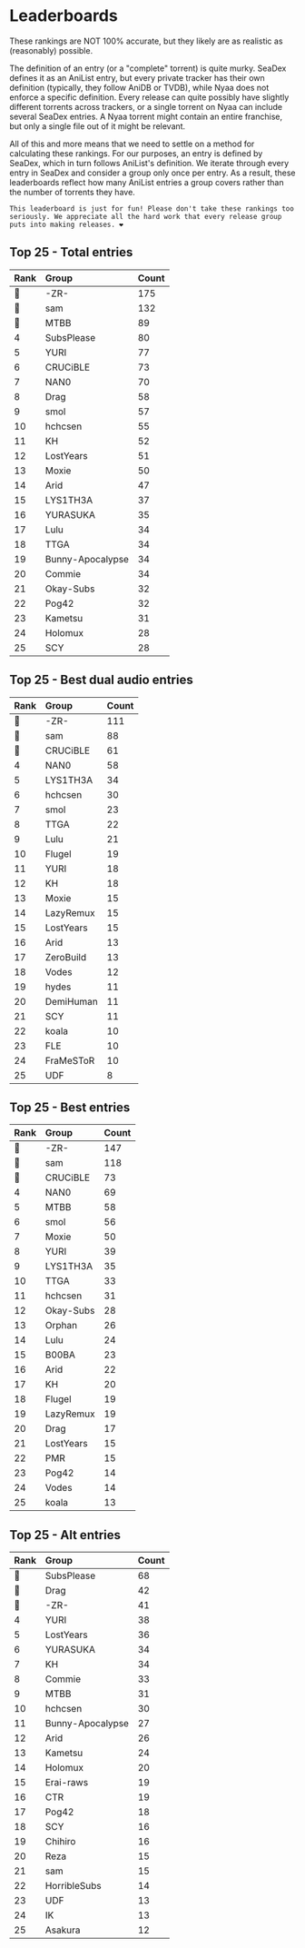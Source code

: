 # Leaderboards

These rankings are NOT 100% accurate, but they likely are as realistic as (reasonably) possible.

The definition of an entry (or a "complete" torrent) is quite murky. SeaDex defines it as an AniList entry, but every private tracker has their own definition (typically, they follow AniDB or TVDB), while Nyaa does not enforce a specific definition. Every release can quite possibly have slightly different torrents across trackers, or a single torrent on Nyaa can include several SeaDex entries. A Nyaa torrent might contain an entire franchise, but only a single file out of it might be relevant.

All of this and more means that we need to settle on a method for calculating these rankings. For our purposes, an entry is defined by SeaDex, which in turn follows AniList's definition. We iterate through every entry in SeaDex and consider a group only once per entry. As a result, these leaderboards reflect how many AniList entries a group covers rather than the number of torrents they have.

```{note}
This leaderboard is just for fun! Please don't take these rankings too seriously. We appreciate all the hard work that every release group puts into making releases. ❤️
```

## Top 25 - Total entries

| Rank | Group            | Count |
| :----| :----------------| :-----|
| 🥇   | -ZR-             | 175   |
| 🥈   | sam              | 132   |
| 🥉   | MTBB             | 89    |
| 4    | SubsPlease       | 80    |
| 5    | YURI             | 77    |
| 6    | CRUCiBLE         | 73    |
| 7    | NAN0             | 70    |
| 8    | Drag             | 58    |
| 9    | smol             | 57    |
| 10   | hchcsen          | 55    |
| 11   | KH               | 52    |
| 12   | LostYears        | 51    |
| 13   | Moxie            | 50    |
| 14   | Arid             | 47    |
| 15   | LYS1TH3A         | 37    |
| 16   | YURASUKA         | 35    |
| 17   | Lulu             | 34    |
| 18   | TTGA             | 34    |
| 19   | Bunny-Apocalypse | 34    |
| 20   | Commie           | 34    |
| 21   | Okay-Subs        | 32    |
| 22   | Pog42            | 32    |
| 23   | Kametsu          | 31    |
| 24   | Holomux          | 28    |
| 25   | SCY              | 28    |

## Top 25 - Best dual audio entries

| Rank | Group     | Count |
| :----| :---------| :-----|
| 🥇   | -ZR-      | 111   |
| 🥈   | sam       | 88    |
| 🥉   | CRUCiBLE  | 61    |
| 4    | NAN0      | 58    |
| 5    | LYS1TH3A  | 34    |
| 6    | hchcsen   | 30    |
| 7    | smol      | 23    |
| 8    | TTGA      | 22    |
| 9    | Lulu      | 21    |
| 10   | Flugel    | 19    |
| 11   | YURI      | 18    |
| 12   | KH        | 18    |
| 13   | Moxie     | 15    |
| 14   | LazyRemux | 15    |
| 15   | LostYears | 15    |
| 16   | Arid      | 13    |
| 17   | ZeroBuild | 13    |
| 18   | Vodes     | 12    |
| 19   | hydes     | 11    |
| 20   | DemiHuman | 11    |
| 21   | SCY       | 11    |
| 22   | koala     | 10    |
| 23   | FLE       | 10    |
| 24   | FraMeSToR | 10    |
| 25   | UDF       | 8     |

## Top 25 - Best entries

| Rank | Group     | Count |
| :----| :---------| :-----|
| 🥇   | -ZR-      | 147   |
| 🥈   | sam       | 118   |
| 🥉   | CRUCiBLE  | 73    |
| 4    | NAN0      | 69    |
| 5    | MTBB      | 58    |
| 6    | smol      | 56    |
| 7    | Moxie     | 50    |
| 8    | YURI      | 39    |
| 9    | LYS1TH3A  | 35    |
| 10   | TTGA      | 33    |
| 11   | hchcsen   | 31    |
| 12   | Okay-Subs | 28    |
| 13   | Orphan    | 26    |
| 14   | Lulu      | 24    |
| 15   | B00BA     | 23    |
| 16   | Arid      | 22    |
| 17   | KH        | 20    |
| 18   | Flugel    | 19    |
| 19   | LazyRemux | 19    |
| 20   | Drag      | 17    |
| 21   | LostYears | 15    |
| 22   | PMR       | 15    |
| 23   | Pog42     | 14    |
| 24   | Vodes     | 14    |
| 25   | koala     | 13    |

## Top 25 - Alt entries

| Rank | Group            | Count |
| :----| :----------------| :-----|
| 🥇   | SubsPlease       | 68    |
| 🥈   | Drag             | 42    |
| 🥉   | -ZR-             | 41    |
| 4    | YURI             | 38    |
| 5    | LostYears        | 36    |
| 6    | YURASUKA         | 34    |
| 7    | KH               | 34    |
| 8    | Commie           | 33    |
| 9    | MTBB             | 31    |
| 10   | hchcsen          | 30    |
| 11   | Bunny-Apocalypse | 27    |
| 12   | Arid             | 26    |
| 13   | Kametsu          | 24    |
| 14   | Holomux          | 20    |
| 15   | Erai-raws        | 19    |
| 16   | CTR              | 19    |
| 17   | Pog42            | 18    |
| 18   | SCY              | 16    |
| 19   | Chihiro          | 16    |
| 20   | Reza             | 15    |
| 21   | sam              | 15    |
| 22   | HorribleSubs     | 14    |
| 23   | UDF              | 13    |
| 24   | IK               | 13    |
| 25   | Asakura          | 12    |
